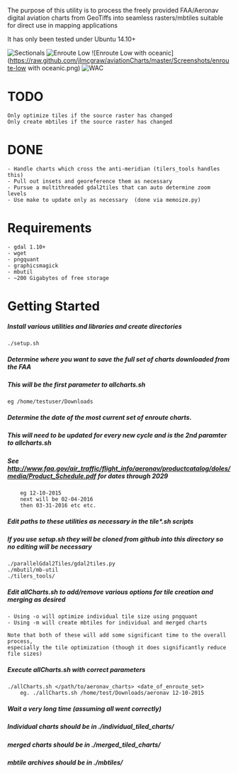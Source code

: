 The purpose of this utility is to process the freely provided FAA/Aeronav
digital aviation charts from GeoTiffs into seamless rasters/mbtiles suitable for
direct use in mapping applications

It has only been tested under Ubuntu 14.10+

![Sectionals](https://raw.github.com/jlmcgraw/aviationCharts/master/Screenshots/sectional.png)
![Enroute Low](https://raw.github.com/jlmcgraw/aviationCharts/master/Screenshots/enroute-low.png)
![Enroute Low with oceanic](https://raw.github.com/jlmcgraw/aviationCharts/master/Screenshots/enroute-low with oceanic.png)
![WAC](https://raw.github.com/jlmcgraw/aviationCharts/master/Screenshots/wac.png)

# TODO
    Only optimize tiles if the source raster has changed
    Only create mbtiles if the source raster has changed


# DONE
    - Handle charts which cross the anti-meridian (tilers_tools handles this)
    - Pull out insets and georeference them as necessary
    - Pursue a multithreaded gdal2tiles that can auto determine zoom levels
    - Use make to update only as necessary  (done via memoize.py)
        
# Requirements
    - gdal 1.10+
    - wget
    - pngquant 
    - graphicsmagick 
    - mbutil 
    - ~200 Gigabytes of free storage
    
# Getting Started
##### Install various utilities and libraries and create directories
```
./setup.sh
```
##### Determine where you want to save the full set of charts downloaded from the FAA
##### This will be the first parameter to allcharts.sh
    eg /home/testuser/Downloads
    
##### Determine the date of the most current set of enroute charts.  
##### This will need to be updated for every new cycle and is the 2nd paramter to allcharts.sh
##### See http://www.faa.gov/air_traffic/flight_info/aeronav/productcatalog/doles/media/Product_Schedule.pdf for dates through 2029
```
    eg 12-10-2015
    next will be 02-04-2016
    then 03-31-2016 etc etc.
```
##### Edit paths to these utilities as necessary in the tile*.sh scripts
##### If you use setup.sh they will be cloned from github into this directory so no editing will be necessary
```
./parallelGdal2Tiles/gdal2tiles.py
./mbutil/mb-util
./tilers_tools/
```
##### Edit allCharts.sh to add/remove various options for tile creation and merging as desired
    - Using -o will optimize individual tile size using pngquant
    - Using -m will create mbtiles for individual and merged charts
    
    Note that both of these will add some significant time to the overall process,
    especially the tile optimization (though it does significantly reduce file sizes)

##### Execute allCharts.sh with correct parameters
```
./allCharts.sh </path/to/aeronav_charts> <date_of_enroute_set>
    eg. ./allCharts.sh /home/test/Downloads/aeronav 12-10-2015
```
##### Wait a very long time (assuming all went correctly)
##### Individual charts should be in ./individual_tiled_charts/
##### merged charts should be in ./merged_tiled_charts/
##### mbtile archives should be in ./mbtiles/
